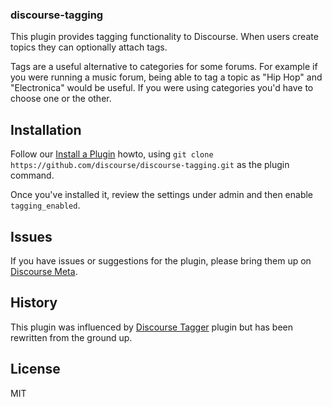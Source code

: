 ### discourse-tagging

This plugin provides tagging functionality to Discourse. When users create
topics they can optionally attach tags.

Tags are a useful alternative to categories for some forums. For example
if you were running a music forum, being able to tag a topic as
"Hip Hop" and "Electronica" would be useful. If you were using categories
you'd have to choose one or the other.

## Installation

Follow our [Install a Plugin](https://meta.discourse.org/t/install-a-plugin/19157) howto, using
`git clone https://github.com/discourse/discourse-tagging.git` as the plugin command.

Once you've installed it, review the settings under admin and then enable
`tagging_enabled`.

## Issues

If you have issues or suggestions for the plugin, please bring them up on [Discourse Meta](https://meta.discourse.org).

## History

This plugin was influenced by [Discourse Tagger](https://github.com/werweisswas/discourse-plugin-tagger)
plugin but has been rewritten from the ground up.

## License

MIT
